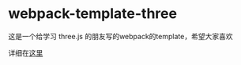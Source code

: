 # webpack-template-three

这是一个给学习 three.js 的朋友写的webpack的template，希望大家喜欢

 

详细在[这里](https://github.com/swnb/canvas_study)
